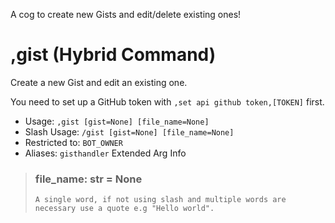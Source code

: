 A cog to create new Gists and edit/delete existing ones!

# ,gist (Hybrid Command)
Create a new Gist and edit an existing one.<br/>

You need to set up a GitHub token with `,set api github token,[TOKEN]` first.<br/>
 - Usage: `,gist [gist=None] [file_name=None]`
 - Slash Usage: `/gist [gist=None] [file_name=None]`
 - Restricted to: `BOT_OWNER`
 - Aliases: `gisthandler`
Extended Arg Info
> ### file_name: str = None
> ```
> A single word, if not using slash and multiple words are necessary use a quote e.g "Hello world".
> ```
